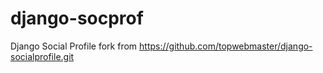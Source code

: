 # django-socprof
Django Social Profile
fork from https://github.com/topwebmaster/django-socialprofile.git
